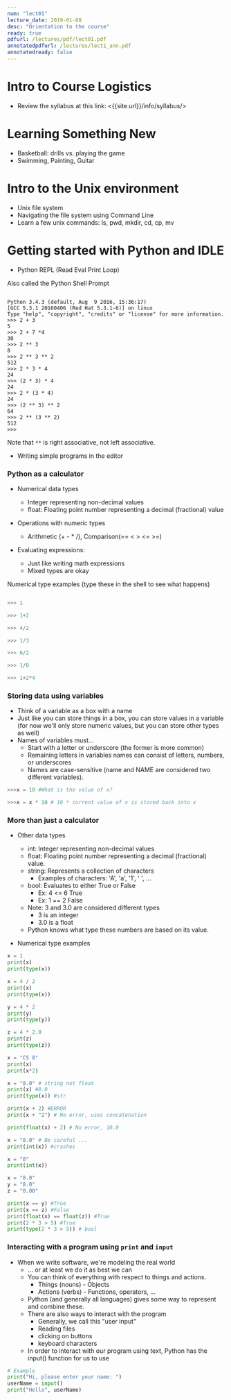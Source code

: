 ```yaml
---
num: "lect01"
lecture_date: 2019-01-08
desc: "Orientation to the course"
ready: true
pdfurl: /lectures/pdf/lect01.pdf
annotatedpdfurl: /lectures/lect1_ann.pdf
annotatedready: false
---
```



# Intro to Course Logistics

* Review the syllabus at this link:  <{{site.url}}/info/syllabus/>

# Learning Something New

* Basketball: drills vs. playing the game
* Swimming, Painting, Guitar

# Intro to the Unix environment

* Unix file system
* Navigating the file system using Command Line
* Learn a few unix commands: ls, pwd, mkdir, cd, cp, mv

# Getting started with Python and IDLE

* Python REPL (Read Eval Print Loop)

Also called the Python Shell Prompt

```

Python 3.4.3 (default, Aug  9 2016, 15:36:17)
[GCC 5.3.1 20160406 (Red Hat 5.3.1-6)] on linux
Type "help", "copyright", "credits" or "license" for more information.
>>> 2 + 3
5
>>> 2 + 7 *4
30
>>> 2 ** 3
8
>>> 2 ** 3 ** 2
512
>>> 2 * 3 * 4
24
>>> (2 * 3) * 4
24
>>> 2 * (3 * 4)
24
>>> (2 ** 3) ** 2
64
>>> 2 ** (3 ** 2)
512
>>>
```

Note that `**` is right associative, not left associative.


* Writing simple programs in the editor
### Python as a calculator

* Numerical data types
    - Integer representing non-decimal values
    - float: Floating point number representing a decimal
        (fractional) value
* Operations with numeric types
    - Arithmetic (+ - * /), Comparison(== < > <= >=)

* Evaluating expressions:
    - Just like writing math expressions
    - Mixed types are okay     

Numerical type examples (type these in the shell to see what happens)


```python

>>> 1

>>> 1+2

>>> 4/2

>>> 1/3

>>> 6/2

>>> 1/0

>>> 1+2*4

```
 
### Storing data using variables

* Think of a variable as a box with a name
* Just like you can store things in a box, you can store values in a variable (for now we'll only store numeric values, but you can store other types as well)
* Names of variables must...
    - Start with a letter or underscore (the former is more common)
    - Remaining letters in variables names can consist of letters, numbers,
           or underscores
    - Names are case-sensitive (name and NAME are considered two different
           variables).

```python
>>>x = 10 #What is the value of x?

>>>x = x * 10 # 10 * current value of x is stored back into x


```

### More than just a calculator
* Other data types
    - int: Integer representing non-decimal values
    - float: Floating point number representing a decimal
        (fractional) value.
    - string: Represents a collection of characters
        - Examples of characters: 'A', 'a', '1', ' ', ...
    - bool: Evaluates to either True or False
        - Ex: 4 <= 6 True
        - Ex: 1 == 2 False
    - Note: 3 and 3.0 are considered different types
        - 3 is an integer
        - 3.0 is a float
    - Python knows what type these numbers are based on
        its value.

* Numerical type examples

```python
x = 1
print(x)
print(type(x))

x = 4 / 2
print(x)
print(type(x))

y = 4 * 2
print(y)
print(type(y))

z = 4 * 2.0
print(z)
print(type(z))

x = "CS 8"
print(x)
print(x*2)

x = "8.0" # string not float
print(x) #8.0
print(type(x)) #str

print(x + 2) #ERROR
print(x + "2") # No error, uses concatenation

print(float(x) + 2) # No error, 10.0

x = "8.0" # Be careful ...
print(int(x)) #crashes

x = "8"
print(int(x))

x = "8.0"
y = "8.0"
z = "8.00"

print(x == y) #True
print(x == z) #False
print(float(x) == float(z)) #True
print(2 * 3 > 5) #True
print(type(2 * 3 > 5)) # bool

```


### Interacting with a program using `print` and `input`
* When we write software, we're modeling the real world
    - ... or at least we do it as best we can
    - You can think of everything with respect to things
        and actions.
        - Things (nouns) - Objects
        - Actions (verbs) - Functions, operators, ...
    - Python (and generally all languages) gives some way
        to represent and combine these.
    - There are also ways to interact with the program
        - Generally, we call this "user input"
        - Reading files
        - clicking on buttons
        - keyboard characters
    - In order to interact with our program using text,
        Python has the input() function for us to use

```python
# Example
print("Hi, please enter your name: ")
userName = input()
print("Hello", userName)








